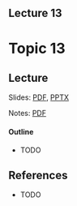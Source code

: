 Lecture 13
---
# Topic 13

## Lecture

Slides: [PDF](slides_13.pdf), [PPTX](slides_13.pptx)

Notes: [PDF](nodes_13.pdf)

#### Outline

* TODO

## References

* TODO

